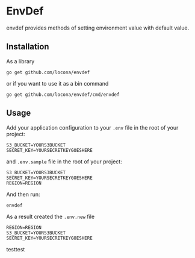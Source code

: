 # EnvDef

envdef provides methods of setting environment value with default value.

## Installation

As a library

```
go get github.com/locona/envdef
```

or if you want to use it as a bin command

```
go get github.com/locona/envdef/cmd/envdef
```

## Usage

Add your application configuration to your `.env` file in the root of your project:

```
S3_BUCKET=YOURS3BUCKET
SECRET_KEY=YOURSECRETKEYGOESHERE
```

and `.env.sample` file in the root of your project:

```
S3_BUCKET=YOURS3BUCKET
SECRET_KEY=YOURSECRETKEYGOESHERE
REGION=REGION
```

And then run:
```
envdef
```

As a result created the `.env.new` file

```
REGION=REGION
S3_BUCKET=YOURS3BUCKET
SECRET_KEY=YOURSECRETKEYGOESHERE
```

testtest
